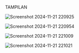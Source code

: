 TAMPILAN

![Screenshot 2024-11-21 220925](https://github.com/user-attachments/assets/5980de75-1c35-46d9-86c8-29a428567f25)


![Screenshot 2024-11-21 220954](https://github.com/user-attachments/assets/7e0299ee-fe30-40cd-a399-7ecaece4f051)


![Screenshot 2024-11-21 221009](https://github.com/user-attachments/assets/1b9387a9-6140-490c-b185-c9a487bd4f6f)


![Screenshot 2024-11-21 221021](https://github.com/user-attachments/assets/0165b8d6-5d51-44e2-9b6b-6d64fde78d8a)
